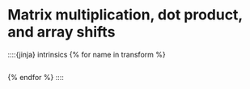 # Matrix multiplication, dot product, and array shifts

::::{jinja} intrinsics
{% for name in transform %}
```{include} _pages/{{ name }}.md
```
{% endfor %}
::::
